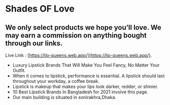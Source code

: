 # Shades OF Love

## We only select products we hope you’ll love. We may earn a commission on anything bought through our links.

Live Link : [https://lip-queens.web.app/](https://lip-queens.web.app/).

- Luxury Lipstick Brands That Will Make You Feel Fancy, No Matter Your Outfit.
- When it comes to lipstick, performance is essential. A lipstick should last throughout your workday, a coffee break.
- Lipstick is makeup that makes your lips look darker, redder, or shinier.
- 10 Best Lipstick Brands In Bangladesh for 2021 involve this page.
- Our main building is situated in sonirakhra,Dhaka.
